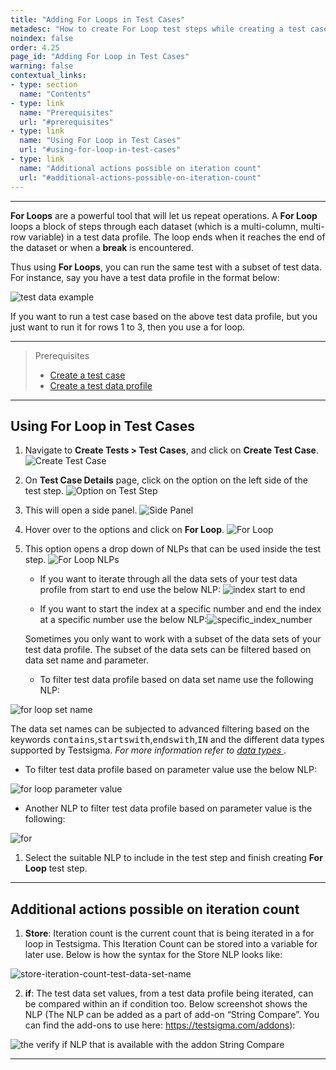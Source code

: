 ```yaml
---
title: "Adding For Loops in Test Cases"
metadesc: "How to create For Loop test steps while creating a test case in Testsigma"
noindex: false
order: 4.25
page_id: "Adding For Loop in Test Cases"
warning: false
contextual_links:
- type: section
  name: "Contents"
- type: link
  name: "Prerequisites"
  url: "#prerequisites"
- type: link
  name: "Using For Loop in Test Cases"
  url: "#using-for-loop-in-test-cases"
- type: link
  name: "Additional actions possible on iteration count"
  url: "#additional-actions-possible-on-iteration-count"
---
```


---

**For Loops** are a powerful tool that will let us repeat operations. A **For Loop** loops a block of steps through each dataset (which is a multi-column, multi-row variable) in a test data profile. The loop ends when it reaches the end of the dataset or when a **break** is encountered.

Thus using **For Loops**, you can run the same test with a subset of test data. For instance, say you have a test data profile in the format below:

![test data example](https://docs.testsigma.com/images/for-loop/test-data-example.png)

If you want to run a test case based on the above test data profile, but you just want to run it for rows 1 to 3, then you use a for loop.


---

> <p id="prerequisites">Prerequisites</p>
> <ul>
> <li><a href="https://testsigma.com/docs/test-cases/manage/add-edit-delete/">Create a test case</a></li>
> <li><a href="https://testsigma.com/docs/test-data/create-data-profiles/">Create a test data profile</a></li>
> </ul>

---

## **Using For Loop in Test Cases**

1. Navigate to **Create Tests > Test Cases**, and click on **Create Test Case**.
   ![Create Test Case](https://s3.amazonaws.com/static-docs.testsigma.com/new_images/projects/applications/ForLoop_Navigation.png)

2. On **Test Case Details** page, click on the option on the left side of the test step.
   ![Option on Test Step](https://s3.amazonaws.com/static-docs.testsigma.com/new_images/projects/applications/ForLoop_OptionLeft.png)

3. This will open a side panel.
   ![Side Panel](https://s3.amazonaws.com/static-docs.testsigma.com/new_images/projects/applications/ForLoop_SidePanel.png)

4. Hover over to the options and click on **For Loop**. 
   ![For Loop](https://s3.amazonaws.com/static-docs.testsigma.com/new_images/projects/applications/ForLoop_Select.png)

5. This option opens a drop down of NLPs that can be used inside the test step.
   ![For Loop NLPs](https://s3.amazonaws.com/static-docs.testsigma.com/new_images/projects/applications/ForLoop_NLPs.png)

   - If you want to iterate through all the data sets of your test data profile from start to end use the below NLP:
  <img src="https://s3.amazonaws.com/static-docs.testsigma.com/new_images/test-cases/step-types/for-loop/for_loop_start_index_to_end_index.png" alt="index start to end"></li>

   - If you want to start the index at a specific number and end the index at a specific number use the below NLP:<img src="https://s3.amazonaws.com/static-docs.testsigma.com/new_images/test-cases/step-types/for-loop/for_loop_specific_index_number.png" alt="specific_index_number"><br>

   Sometimes you only want to work with a subset of the data sets of your test data profile. The subset of the data sets can be filtered based on data set name and parameter. 

   - To filter test data profile based on data set name use the following NLP: 
  <img src="https://s3.amazonaws.com/static-docs.testsigma.com/new_images/test-cases/step-types/for-loop/for_loop_set_name.png" alt="for loop set name">

   The data set names can be subjected to advanced filtering based on the keywords <kbd>contains</kbd>,<kbd>startswith</kbd>,<kbd>endswith</kbd>,<kbd>IN</kbd> and the different data types supported by Testsigma. <em>For more information refer to <a href="https://testsigma.com/docs/test-data/types/overview/">data types </a></em>.

   - To filter test data profile based on parameter value use the below NLP:
  <img src="https://s3.amazonaws.com/static-docs.testsigma.com/new_images/test-cases/step-types/for-loop/for_loop_parameter_value.png" alt="for loop parameter value">

   - Another NLP to filter test data profile based on parameter value is the following: 
  <img src="https://s3.amazonaws.com/static-docs.testsigma.com/new_images/test-cases/step-types/for-loop/for_loop_empty_not_empty.png" alt= for loop parameter value empty>

1. Select the suitable NLP to include in the test step and finish creating **For Loop** test step. 

---


## **Additional actions possible on iteration count**

1. **Store**: Iteration count is the current count that is being iterated in a for loop in Testsigma. This Iteration Count can be stored into a variable for later use. Below is how the syntax for the Store NLP looks like:

![store-iteration-count-test-data-set-name](https://s3.amazonaws.com/static-docs.testsigma.com/new_images/test-cases/step-types/for-loop/store-iteration-count-test-data-set-name.png)

2. **if**: The test data set values, from a test data profile being iterated, can be compared within an if condition too. Below screenshot shows the NLP (The NLP can be added as a part of add-on “String Compare”. You can find the add-ons to use here: https://testsigma.com/addons):


![the verify if NLP that is available with the addon String Compare](https://s3.amazonaws.com/static-docs.testsigma.com/new_images/test-cases/step-types/step-group/verify-with-if-with-string-compare.png)



---